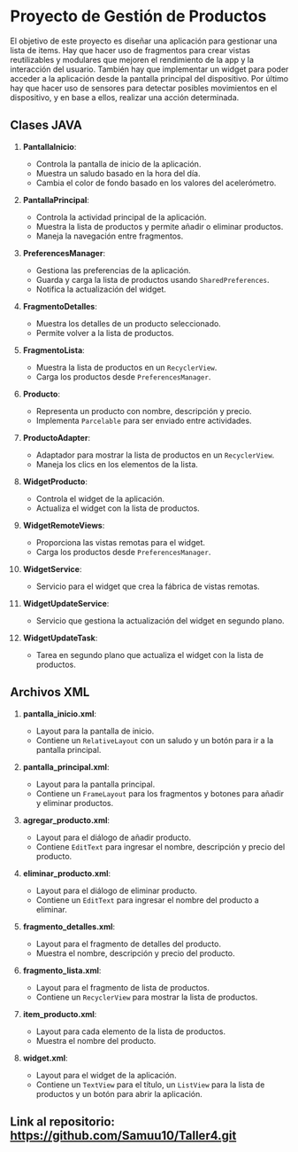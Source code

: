 # Proyecto de Gestión de Productos

El objetivo de este proyecto es diseñar una aplicación para gestionar una lista de items.
Hay que hacer uso de fragmentos para crear vistas reutilizables y modulares que mejoren el rendimiento de la app y la interacción del usuario.
También hay que implementar un widget para poder acceder a la aplicación desde la pantalla principal del dispositivo.
Por último hay que hacer uso de sensores para detectar posibles movimientos en el dispositivo, y en base a ellos, realizar una acción determinada.

## Clases JAVA

1. **PantallaInicio**:
    - Controla la pantalla de inicio de la aplicación.
    - Muestra un saludo basado en la hora del día.
    - Cambia el color de fondo basado en los valores del acelerómetro.

2. **PantallaPrincipal**:
    - Controla la actividad principal de la aplicación.
    - Muestra la lista de productos y permite añadir o eliminar productos.
    - Maneja la navegación entre fragmentos.

3. **PreferencesManager**:
    - Gestiona las preferencias de la aplicación.
    - Guarda y carga la lista de productos usando `SharedPreferences`.
    - Notifica la actualización del widget.

4. **FragmentoDetalles**:
    - Muestra los detalles de un producto seleccionado.
    - Permite volver a la lista de productos.

5. **FragmentoLista**:
    - Muestra la lista de productos en un `RecyclerView`.
    - Carga los productos desde `PreferencesManager`.

6. **Producto**:
    - Representa un producto con nombre, descripción y precio.
    - Implementa `Parcelable` para ser enviado entre actividades.

7. **ProductoAdapter**:
    - Adaptador para mostrar la lista de productos en un `RecyclerView`.
    - Maneja los clics en los elementos de la lista.

8. **WidgetProducto**:
    - Controla el widget de la aplicación.
    - Actualiza el widget con la lista de productos.

9. **WidgetRemoteViews**:
    - Proporciona las vistas remotas para el widget.
    - Carga los productos desde `PreferencesManager`.

10. **WidgetService**:
    - Servicio para el widget que crea la fábrica de vistas remotas.

11. **WidgetUpdateService**:
    - Servicio que gestiona la actualización del widget en segundo plano.

12. **WidgetUpdateTask**:
    - Tarea en segundo plano que actualiza el widget con la lista de productos.

## Archivos XML

1. **pantalla_inicio.xml**:
    - Layout para la pantalla de inicio.
    - Contiene un `RelativeLayout` con un saludo y un botón para ir a la pantalla principal.

2. **pantalla_principal.xml**:
    - Layout para la pantalla principal.
    - Contiene un `FrameLayout` para los fragmentos y botones para añadir y eliminar productos.

3. **agregar_producto.xml**:
    - Layout para el diálogo de añadir producto.
    - Contiene `EditText` para ingresar el nombre, descripción y precio del producto.

4. **eliminar_producto.xml**:
    - Layout para el diálogo de eliminar producto.
    - Contiene un `EditText` para ingresar el nombre del producto a eliminar.

5. **fragmento_detalles.xml**:
    - Layout para el fragmento de detalles del producto.
    - Muestra el nombre, descripción y precio del producto.

6. **fragmento_lista.xml**:
    - Layout para el fragmento de lista de productos.
    - Contiene un `RecyclerView` para mostrar la lista de productos.

7. **item_producto.xml**:
    - Layout para cada elemento de la lista de productos.
    - Muestra el nombre del producto.

8. **widget.xml**:
    - Layout para el widget de la aplicación.
    - Contiene un `TextView` para el título, un `ListView` para la lista de productos y un botón para abrir la aplicación.

## Link al repositorio: https://github.com/Samuu10/Taller4.git
